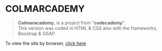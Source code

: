 # COLMARCADEMY

>**Colmaracademy**, is a project from "**codecademy**".<br />
>This version was coded in HTML & CSS also with the frameworks, Boostrap & GSAP.

To view the site by browser, [click here](https://ianklfong.github.io/Colmaracademy/)

